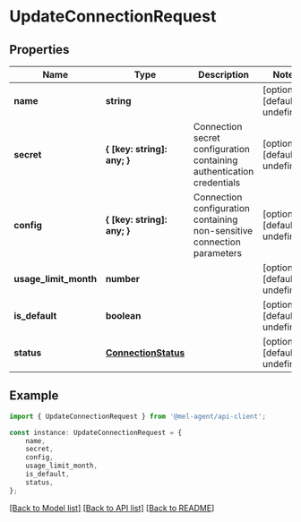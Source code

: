 # UpdateConnectionRequest


## Properties

Name | Type | Description | Notes
------------ | ------------- | ------------- | -------------
**name** | **string** |  | [optional] [default to undefined]
**secret** | **{ [key: string]: any; }** | Connection secret configuration containing authentication credentials | [optional] [default to undefined]
**config** | **{ [key: string]: any; }** | Connection configuration containing non-sensitive connection parameters | [optional] [default to undefined]
**usage_limit_month** | **number** |  | [optional] [default to undefined]
**is_default** | **boolean** |  | [optional] [default to undefined]
**status** | [**ConnectionStatus**](ConnectionStatus.md) |  | [optional] [default to undefined]

## Example

```typescript
import { UpdateConnectionRequest } from '@mel-agent/api-client';

const instance: UpdateConnectionRequest = {
    name,
    secret,
    config,
    usage_limit_month,
    is_default,
    status,
};
```

[[Back to Model list]](../README.md#documentation-for-models) [[Back to API list]](../README.md#documentation-for-api-endpoints) [[Back to README]](../README.md)
